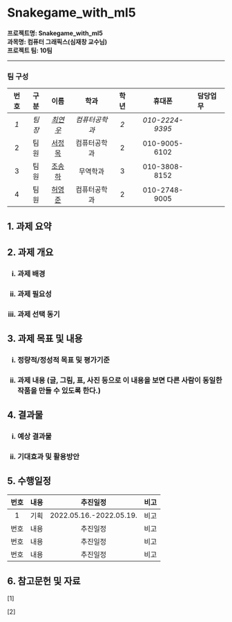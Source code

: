 # Snakegame_with_ml5
#### 프로젝트명: Snakegame_with_ml5<br/>과목명: 컴퓨터 그래픽스(심재창 교수님)<br/>프로젝트 팀: 10팀<hr/>
### 팀 구성
|   번호   |   구분  |                   이름                  |     학과    |   학년  |    휴대폰   |   담당업무   |
|:-------:|:------:|:---------------------------------------:|:----------:|:------:|:----------:|:------------|
|   *1*   |  *팀장* |*[최연우](https://github.com/wafla)*      |*컴퓨터공학과*|  *2*   |*010-2224-9395*|             |
|    2    |   팀원  | [서정목](https://github.com/SeoJeongmok) | 컴퓨터공학과 |   2    |010-9005-6102|             |
|    3    |   팀원  | [조송하](https://github.com/Song-haJo)   |   무역학과  |   3    |010-3808-8152|             |
|    4    |   팀원  | [허영준](https://github.com/telecom9005) | 컴퓨터공학과 |   2    |010-2748-9005|             |

## 1. 과제 요약

## 2. 과제 개요
<ol type="i">
    <h3><li>과제 배경</li></h3>
    <h3><li>과제 필요성</li></h3>
    <h3><li>과제 선택 동기</li></h3>
</ol>

## 3. 과제 목표 및 내용
<ol type="i">
    <h3><li>정량적/정성적 목표 및 평가기준</li></h3>
    <h3><li>과제 내용 (글, 그림, 표, 사진 등으로 이 내용을 보면 다른 사람이 동일한 작품을 만들 수 있도록 한다.)</li></h3>
</ol>

## 4. 결과물
<ol type="i">
    <h3><li>예상 결과물</li></h3>
    <h3><li>기대효과 및 활용방안</li></h3>
</ol>

## 5. 수행일정
|  번호 |   내용  |           추진일정          |     비고    |
|:----:|:-------:|:-------------------------:|:----------:|
|   1  |   기획  |   2022.05.16.-2022.05.19.  |     비고    |
|  번호 |   내용  |           추진일정          |     비고    |
|  번호 |   내용  |           추진일정          |     비고    |
|  번호 |   내용  |           추진일정          |     비고    |

## 6. 참고문헌 및 자료

[1]

[2] 

